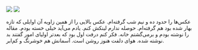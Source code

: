<!-- 
.. title: پیاده‌روی در دلفت- چهار جولای دوهزار و پانزده
.. slug: 2015-07-04-lopen-in-delft
.. date: 2015-07-04 20:14:54 UTC+02:00
.. tags: 
.. category: پیاده‌روی در دلفت
.. link: 
.. description: 
.. type: text
-->

<img src="http://googledrive.com/host/0B8OOfC6oWXEPSEExZG9GaFFtRlE" />
<img src="http://googledrive.com/host/0B8OOfC6oWXEPZm84VkFyY1RkTWc" />

عکس‌ها را حدود ده و نیم شب گرفته‌ام. عکس بالایی را از همین زاویه آن اوایلی که تازه بهار شده بود هم گرفته‌ام. حوصله ندارم لینکش کنم. یادم می‌آید خیلی خسته بودم. مقاله را نوشته بودم و برمی‌گشتم خانه. فکر کنم درفت اول بود که بعدتر اولیای امور گفتند بد نوشته شده. هوای دلفت هنوز روشن است. آسمانش هم خوشرنگ و کم‌ابر.
